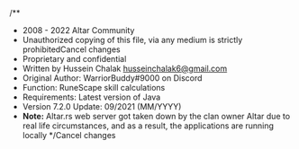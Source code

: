 /**
 * 2008 - 2022 Altar Community
 * Unauthorized copying of this file, via any medium is strictly prohibitedCancel changes
 * Proprietary and confidential 
 * Written by Hussein Chalak <husseinchalak6@gmail.com>
 * Original Author: WarriorBuddy#9000 on Discord
 * Function: RuneScape skill calculations
 * Requirements: Latest version of Java
 * Version 7.2.0 Update: 09/2021 (MM/YYYY)
 * __Note:__ Altar.rs web server got taken down by the clan owner Altar due to real life circumstances, and as a result, the applications are running locally
 */Cancel changes
